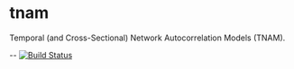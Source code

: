 # tnam

Temporal (and Cross-Sectional) Network Autocorrelation Models (TNAM).

--
[![Build Status](https://travis-ci.org/leifeld/tnam.svg?branch=master)](https://travis-ci.org/leifeld/tnam)
